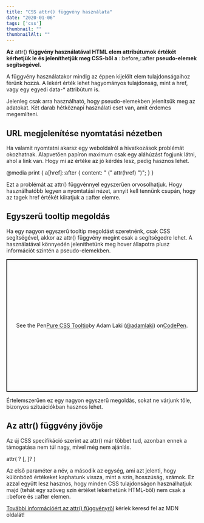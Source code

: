 ```yaml
---
title: "CSS attr() függvény használata"
date: "2020-01-06"
tags: ['css']
thumbnail: ""
thumbnailAlt: ""
---
```


**Az** attr() **függvény használatával HTML elem attribútumok értékét kérhetjük le és jeleníthetjük meg CSS-ből a** ::before,::after **pseudo-elemek segítségével.**

A függvény használatakor mindig az éppen kijelölt elem tulajdonságaihoz férünk hozzá. A lekért érték lehet hagyományos tulajdonság, mint a href, vagy egy egyedi data-\* attribútum is.

Jelenleg csak arra használható, hogy pseudo-elemekben jelenítsük meg az adatokat. Két darab hétköznapi használati eset van, amit érdemes megemlíteni.

## URL megjelenítése nyomtatási nézetben

Ha valamit nyomtatni akarsz egy weboldalról a hivatkozások problémát okozhatnak. Alapvetően papíron maximum csak egy aláhúzást fogjunk látni, ahol a link van. Hogy mi az értéke az jó kérdés lesz, pedig hasznos lehet.

@media print {
    a\[href\]::after {
        content: " (" attr(href) ")";
    }
}

Ezt a problémát az attr() függvénnyel egyszerűen orvosolhatjuk. Hogy használhatóbb legyen a nyomtatási nézet, annyit kell tennünk csupán, hogy az <a> tagek href értékét kiiratjuk a ::after elemre.

## Egyszerű tooltip megoldás

Ha egy nagyon egyszerű tooltip megoldást szeretnénk, csak CSS segítségével, akkor az attr() függvény megint csak a segítségedre lehet. A használatával könnyedén jeleníthetünk meg hover állapotra plusz információt szintén a pseudo-elemekben.

<p class="codepen" style="height: 349px; box-sizing: border-box; display: flex; align-items: center; justify-content: center; border: 2px solid; margin: 1em 0; padding: 1em;" data-height="349" data-theme-id="28007" data-default-tab="result" data-user="adamlaki" data-slug-hash="aboLXZQ" data-preview="true" data-pen-title="Pure CSS Tooltip">See the Pen <a href="https://codepen.io/adamlaki/pen/aboLXZQ/">Pure CSS Tooltip</a> by Adam Laki (<a href="https://codepen.io/adamlaki">@adamlaki</a>) on <a href="https://codepen.io">CodePen</a>.</p>
<script async src="https://static.codepen.io/assets/embed/ei.js"></script>

Értelemszerűen ez egy nagyon egyszerű megoldás, sokat ne várjunk tőle, bizonyos szituációkban hasznos lehet.

## Az attr() függvény jövője

Az új CSS specifikáció szerint az attr() már többet tud, azonban ennek a támogatása nem túl nagy, mivel még nem ajánlás.

attr( <attr-name> <type-or-unit>? \[, <attr-fallback> \]? )

Az első paraméter a név, a második az egység, ami azt jelenti, hogy különböző értékeket kaphatunk vissza, mint a szín, hosszúság, számok. Ez azzal együtt lesz hasznos, hogy minden CSS tulajdonságon használhatjuk majd (tehát egy szöveg szín értéket lekérhetünk HTML-ből) nem csak a ::before és ::after elemen.

[További információért az attr() függvényről](https://developer.mozilla.org/en-US/docs/Web/CSS/attr#Syntax) kérlek keresd fel az MDN oldalát!
